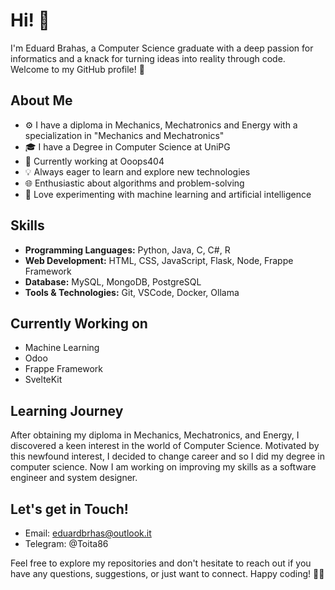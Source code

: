 # Hi! 👋

I'm Eduard Brahas, a Computer Science graduate with a deep passion for informatics and a knack for turning ideas into reality through code. 
Welcome to my GitHub profile! 🚀

## About Me

- ⚙️ I have a diploma in Mechanics, Mechatronics and Energy with a specialization in "Mechanics and Mechatronics"
- 🎓 I have a Degree in Computer Science at UniPG
- 👔 Currently working at Ooops404
- 💡 Always eager to learn and explore new technologies
- 🌐 Enthusiastic about algorithms and problem-solving
- 🤖 Love experimenting with machine learning and artificial intelligence

## Skills

- **Programming Languages:** Python, Java, C, C#, R
- **Web Development:** HTML, CSS, JavaScript, Flask, Node, Frappe Framework
- **Database:** MySQL, MongoDB, PostgreSQL
- **Tools & Technologies:** Git, VSCode, Docker, Ollama

## Currently Working on
- Machine Learning
- Odoo
- Frappe Framework
- SvelteKit

## Learning Journey

After obtaining my diploma in Mechanics, Mechatronics, and Energy, I discovered a keen interest in the world of Computer Science. 
Motivated by this newfound interest, I decided to change career and so I did my degree in computer science. 
Now I am working on improving my skills as a software engineer and system designer.

## Let's get in Touch!

- Email: eduardbrhas@outlook.it
- Telegram: @Toita86

Feel free to explore my repositories and don't hesitate to reach out if you have any questions, suggestions, or just want to connect. 
Happy coding! 👨‍💻
